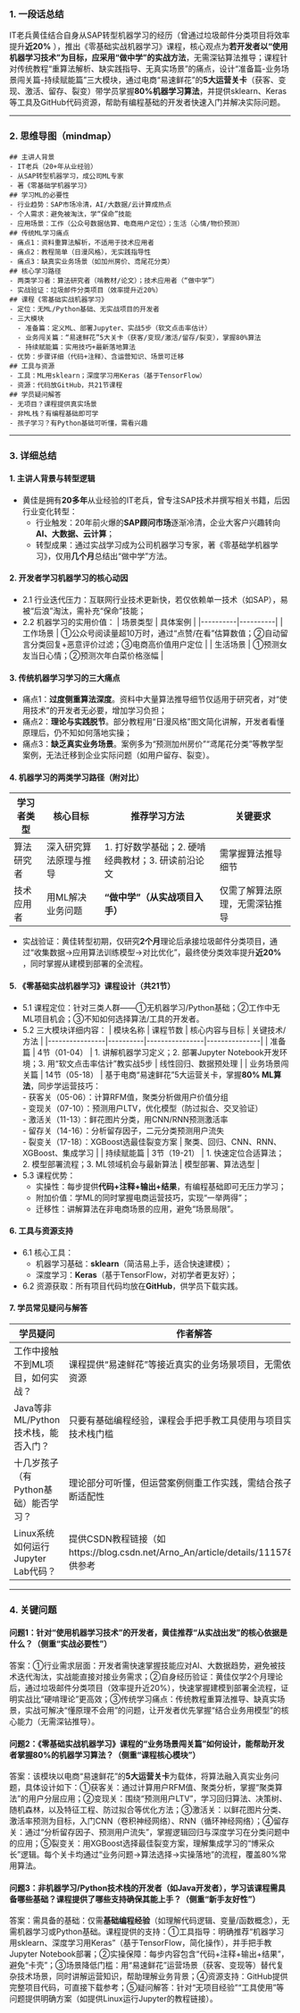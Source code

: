 ### 1. 一段话总结
IT老兵黄佳结合自身从SAP转型机器学习的经历（曾通过垃圾邮件分类项目将效率提升**近20%** ），推出《零基础实战机器学习》课程，核心观点为**若开发者以“使用机器学习技术”为目标，应采用“做中学”的实战方法**，无需深钻算法推导；课程针对传统教程“重算法解析、缺实践指导、无真实场景”的痛点，设计“准备篇-业务场景闯关篇-持续赋能篇”三大模块，通过电商“易速鲜花”的**5大运营关卡**（获客、变现、激活、留存、裂变）带学员掌握**80%机器学习算法**，并提供sklearn、Keras等工具及GitHub代码资源，帮助有编程基础的开发者快速入门并解决实际问题。


---


### 2. 思维导图（mindmap）
```mindmap
## 主讲人背景
- IT老兵（20+年从业经验）
- 从SAP转型机器学习，成公司ML专家
- 著《零基础学机器学习》
## 学习ML的必要性
- 行业趋势：SAP市场冷清，AI/大数据/云计算成热点
- 个人需求：避免被淘汰，学“保命”技能
- 应用场景：工作（公众号数据估算、电商用户定位）；生活（心情/物价预测）
## 传统ML学习痛点
- 痛点1：资料重算法解析，不适用于技术应用者
- 痛点2：教程简单（日漫风格），无实践指导性
- 痛点3：缺真实业务场景（如加州房价、鸢尾花分类）
## 核心学习路径
- 两类学习者：算法研究者（啃教材/论文）；技术应用者（“做中学”）
- 实战验证：垃圾邮件分类项目（效率提升近20%）
## 课程《零基础实战机器学习》
- 定位：无ML/Python基础、无实战项目的开发者
- 三大模块
  - 准备篇：定义ML、部署Jupyter、实战5步（软文点击率估计）
  - 业务闯关篇：“易速鲜花”5大关卡（获客/变现/激活/留存/裂变），掌握80%算法
  - 持续赋能篇：实用技巧+最新落地算法
- 优势：步骤详细（代码+注释）、含运营知识、场景可迁移
## 工具与资源
- 工具：ML用sklearn；深度学习用Keras（基于TensorFlow）
- 资源：代码放GitHub，共21节课程
## 学员疑问解答
- 无项目？课程提供真实场景
- 非ML栈？有编程基础即可学
- 孩子学习？有Python基础可听懂，需看兴趣
```


---


### 3. 详细总结
#### 1. 主讲人背景与转型逻辑
- 黄佳是拥有**20多年**从业经验的IT老兵，曾专注SAP技术并撰写相关书籍，后因行业变化转型：
  - 行业触发：20年前火爆的**SAP顾问市场**逐渐冷清，企业大客户兴趣转向**AI、大数据、云计算**；
  - 转型成果：通过实战学习成为公司机器学习专家，著《零基础学机器学习》，仅用**几个月**总结出“做中学”方法。

#### 2. 开发者学习机器学习的核心动因
- 2.1 行业迭代压力：互联网行业技术更新快，若仅依赖单一技术（如SAP），易被“后浪”淘汰，需补充“保命”技能；
- 2.2 机器学习的实用价值：
  | 场景类型 | 具体案例 |
  |----------|----------|
  | 工作场景 | ①公众号阅读量超10万时，通过“点赞/在看”估算数值；②自动留言分类回复+恶意评价过滤；③电商高价值用户定位 |
  | 生活场景 | ①预测女友当日心情；②预测次年白菜价格涨幅 |

#### 3. 传统机器学习学习的三大痛点
- 痛点1：**过度侧重算法深度**。资料中大量算法推导细节仅适用于研究者，对“使用技术”的开发者无必要，增加学习负担；
- 痛点2：**理论与实践脱节**。部分教程用“日漫风格”图文简化讲解，开发者看懂原理后，仍不知如何落地实操；
- 痛点3：**缺乏真实业务场景**。案例多为“预测加州房价”“鸢尾花分类”等教学型案例，无法迁移到企业实际问题（如用户留存、裂变）。

#### 4. 机器学习的两类学习路径（附对比）
| 学习者类型 | 核心目标 | 推荐学习方法 | 关键要求 |
|------------|----------|--------------|----------|
| 算法研究者 | 深入研究算法原理与推导 | 1. 打好数学基础；2. 硬啃经典教材；3. 研读前沿论文 | 需掌握算法推导细节 |
| 技术应用者 | 用ML解决业务问题 | **“做中学”（从实战项目入手）** | 仅需了解算法原理，无需深钻推导 |
- 实战验证：黄佳转型初期，仅研究**2个月**理论后承接垃圾邮件分类项目，通过“收集数据→应用算法训练模型→对比优化”，最终使分类效率提升**近20%** ，同时掌握从建模到部署的全流程。

#### 5. 《零基础实战机器学习》课程设计（共21节）
- 5.1 课程定位：针对三类人群——①无机器学习/Python基础；②工作中无ML项目机会；③不知如何选择算法/工具的开发者。
- 5.2 三大模块详细内容：
  | 模块名称       | 课程节数 | 核心内容与目标 | 关键技术/方法 |
  |----------------|----------|----------------|---------------|
  | 准备篇         | 4节（01-04） | 1. 讲解机器学习定义；2. 部署Jupyter Notebook开发环境；3. 用“软文点击率估计”教实战5步 | 线性回归、数据预处理 |
  | 业务场景闯关篇 | 14节（05-18） | 基于电商“易速鲜花”5大运营关卡，掌握**80% ML算法**，同步学运营技巧：<br> - 获客关（05-06）：计算RFM值，聚类分析做用户价值分组<br> - 变现关（07-10）：预测用户LTV，优化模型（防过拟合、交叉验证）<br> - 激活关（11-13）：鲜花图片分类，用CNN/RNN预测激活率<br> - 留存关（14-16）：分析留存因子，二元分类预测用户流失<br> - 裂变关（17-18）：XGBoost选最佳裂变方案 | 聚类、回归、CNN、RNN、XGBoost、集成学习 |
  | 持续赋能篇     | 3节（19-21） | 1. 快速定位合适算法；2. 模型部署流程；3. ML领域机会与最新算法 | 模型部署、算法选型 |
- 5.3 课程优势：
  - 实操性：每步提供**代码+注释+输出+结果**，有编程基础即可无压力学习；
  - 附加价值：学ML的同时掌握电商运营技巧，实现“一举两得”；
  - 迁移性：讲解算法在非电商场景的应用，避免“场景局限”。

#### 6. 工具与资源支持
- 6.1 核心工具：
  - 机器学习基础：**sklearn**（简洁易上手，适合快速建模）；
  - 深度学习：**Keras**（基于TensorFlow，对初学者更友好）；
- 6.2 资源获取：所有项目代码均放在**GitHub**，供学员下载实践。

#### 7. 学员常见疑问与解答
| 学员疑问 | 作者解答 |
|----------|----------|
| 工作中接触不到ML项目，如何实战？ | 课程提供“易速鲜花”等接近真实的业务场景项目，无需依赖工作资源 |
| Java等非ML/Python技术栈，能否入门？ | 只要有基础编程经验，课程会手把手教工具使用与项目实操，无技术栈门槛 |
| 十几岁孩子（有Python基础）能否学习？ | 理论部分可听懂，但运营案例侧重工作实践，需结合孩子兴趣判断适配性 |
| Linux系统如何运行Jupyter Lab代码？ | 提供CSDN教程链接（如https://blog.csdn.net/Arno_An/article/details/111578613）供参考 |


---


### 4. 关键问题
#### 问题1：针对“使用机器学习技术”的开发者，黄佳推荐“从实战出发”的核心依据是什么？（侧重“实战必要性”）
答案：①行业需求层面：开发者需快速掌握技能应对AI、大数据趋势，避免被技术迭代淘汰，实战能直接对接业务需求；②自身经历验证：黄佳仅学2个月理论后，通过垃圾邮件分类项目（效率提升近20%），快速掌握建模到部署全流程，证明实战比“硬啃理论”更高效；③传统学习痛点：传统教程重算法推导、缺真实场景，实战可解决“懂原理不会用”的问题，让开发者优先掌握“结合业务用模型”的核心能力（无需深钻推导）。

#### 问题2：《零基础实战机器学习》课程的“业务场景闯关篇”如何设计，能帮助开发者掌握80%的机器学习算法？（侧重“课程核心模块”）
答案：该模块以电商“易速鲜花”的**5大运营关卡**为载体，将算法融入真实业务问题，具体设计如下：①获客关：通过计算用户RFM值、聚类分析，掌握“聚类算法”的用户分层应用；②变现关：围绕“预测用户LTV”，学习回归算法、决策树、随机森林，以及特征工程、防过拟合等优化方法；③激活关：以鲜花图片分类、激活率预测为目标，入门CNN（卷积神经网络）、RNN（循环神经网络）；④留存关：通过“分析留存因子、预测用户流失”，掌握逻辑回归与深度学习在分类问题中的应用；⑤裂变关：用XGBoost选择最佳裂变方案，理解集成学习的“博采众长”逻辑。每个关卡均通过“业务问题→算法选择→实操落地”的流程，覆盖80%常用算法。

#### 问题3：非机器学习/Python技术栈的开发者（如Java开发者），学习该课程需具备哪些基础？课程提供了哪些支持确保其能上手？（侧重“新手友好性”）
答案：需具备的基础：仅需**基础编程经验**（如理解代码逻辑、变量/函数概念），无需机器学习或Python基础。课程提供的支持：①工具指导：明确推荐“机器学习用sklearn、深度学习用Keras”（基于TensorFlow，简化操作），并手把手教Jupyter Notebook部署；②实操保障：每步内容包含“代码+注释+输出+结果”，避免“卡壳”；③场景降低门槛：用“易速鲜花”运营场景（获客、变现等）替代复杂技术场景，同时讲解运营知识，帮助理解业务背景；④资源支持：GitHub提供完整项目代码，可直接下载参考；⑤疑问解答：针对“无项目经验”“工具使用”等问题提供明确方案（如提供Linux运行Jupyter的教程链接）。
